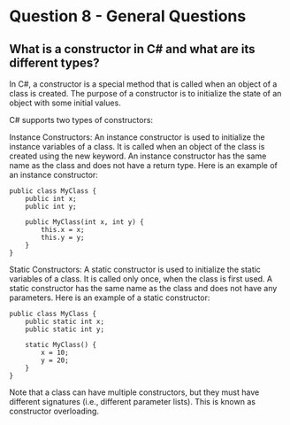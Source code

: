 # Question 8 - General Questions

## What is a constructor in C# and what are its different types?

In C#, a constructor is a special method that is called when an object of a class is created. The purpose of a constructor is to initialize the state of an object with some initial values.

C# supports two types of constructors:

Instance Constructors: An instance constructor is used to initialize the instance variables of a class. It is called when an object of the class is created using the new keyword. An instance constructor has the same name as the class and does not have a return type.
Here is an example of an instance constructor:

```
public class MyClass {
    public int x;
    public int y;

    public MyClass(int x, int y) {
        this.x = x;
        this.y = y;
    }
}

```
Static Constructors: A static constructor is used to initialize the static variables of a class. It is called only once, when the class is first used. A static constructor has the same name as the class and does not have any parameters.
Here is an example of a static constructor:

```
public class MyClass {
    public static int x;
    public static int y;

    static MyClass() {
        x = 10;
        y = 20;
    }
}
```
Note that a class can have multiple constructors, but they must have different signatures (i.e., different parameter lists). This is known as constructor overloading.
